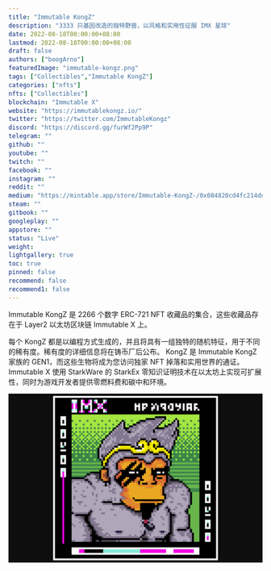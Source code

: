 ```yaml
---
title: "Immutable KongZ"
description: "3333 只基因改造的独特野兽，以风格和实用性征服 IMX 星球"
date: 2022-08-18T00:00:00+08:00
lastmod: 2022-08-18T00:00:00+08:00
draft: false
authors: ["boogArno"]
featuredImage: "immutable-kongz.png"
tags: ["Collectibles","Immutable KongZ"]
categories: ["nfts"]
nfts: ["Collectibles"]
blockchain: "Immutable X"
website: "https://immutablekongz.io/"
twitter: "https://twitter.com/ImmutableKongz"
discord: "https://discord.gg/furWf2Pp9P"
telegram: ""
github: ""
youtube: ""
twitch: ""
facebook: ""
instagram: ""
reddit: ""
medium: "https://mintable.app/store/Immutable-KongZ-/0x084820cd4fc214dd782a21b7d486f83b3a9c84a4"
steam: ""
gitbook: ""
googleplay: ""
appstore: ""
status: "Live"
weight: 
lightgallery: true
toc: true
pinned: false
recommend: false
recommend1: false
---
```

Immutable KongZ 是 2266 个数字 ERC-721 NFT 收藏品的集合，这些收藏品存在于 Layer2 以太坊区块链 Immutable X 上。

每个 KongZ 都是以编程方式生成的，并且将具有一组独特的随机特征，用于不同的稀有度。稀有度的详细信息将在铸币厂后公布。 KongZ 是 Immutable KongZ 家族的 GEN1，而这些生物将成为您访问独家 NFT 掉落和实用世界的通证。 Immutable X 使用 StarkWare 的 StarkEx 零知识证明技术在以太坊上实现可扩展性，同时为游戏开发者提供零燃料费和碳中和环境。

![immutablekongz-dapp-collectibles-immutablex-image1_0200c084c8722dab257d88fa3e244946](immutablekongz-dapp-collectibles-immutablex-image1_0200c084c8722dab257d88fa3e244946.png)
